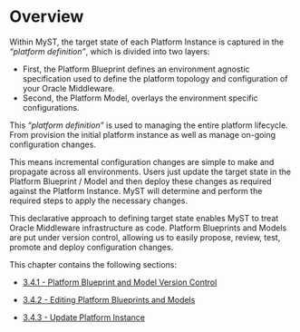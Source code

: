 # Overview
Within MyST, the target state of each Platform Instance is captured in the _“platform definition”_, which is divided into two layers: 
* First, the Platform Blueprint defines an environment agnostic specification used to define the platform topology and configuration of your Oracle Middleware. 
* Second, the Platform Model, overlays the environment specific configurations. 

This _“platform definition”_ is used to managing the entire platform lifecycle. From provision the initial platform instance as well as manage on-going configuration changes.

This means incremental configuration changes are simple to make and propagate across all environments. Users just update the target state in the Platform Blueprint / Model and then deploy these changes as required against the Platform Instance. MyST will determine and perform the required steps to apply the necessary changes.

This declarative approach to defining target state enables MyST to treat Oracle Middleware infrastructure as code. Platform Blueprints and Models are put under version control, allowing us to easily propose, review, test, promote and deploy configuration changes.

This chapter contains the following sections:

* [3.4.1 - Platform Blueprint and Model Version Control](part3/3.2.createPlatformModel/3.2.1.createPlatformModelPreExisting.md)

* [3.4.2 - Editing Platform Blueprints and Models](part3/3.2.createPlatformModel/3.2.2.createPlatformModelAwsOnDemand.md)

* [3.4.3 - Update Platform Instance](part3/3.2.createPlatformModel/3.2.2.createPlatformModelAwsOnDemand.md)

